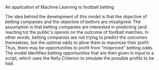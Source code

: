 An application of Machine Learning to football betting

The idea behind the development of this model is that the objective of betting companies and the objective of bettors are misaligned. The assumption is that betting companies are interested in predicting (and reacting to) the public's opinion on the outcome of football matches. In other words, betting companies are not trying to predict the outcomes themselves, but the optimal odds to allow them to maximize their profit. Thus, there may be opportunities to profit from "mispriced" betting odds. 
The model identifies betting opportunities that are then given in input to a script, which uses the Kelly Criterion to simulate the possible profits to be had.
